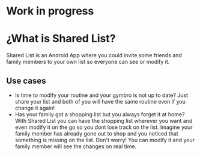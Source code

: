 # Work in progress

# ¿What is Shared List?
Shared List is an Android App where you could invite some friends and family members to your own list so everyone can see or modify it.

## Use cases
* Is time to modify your routine and your gymbro is not up to date? Just share your list and both of you will have the same routine even if you change it again!
* Has your family got a shopping list but you always forget it at home? With Shared List you can have the shopping list wherever you want and even modify it on the go so you dont lose track on the list.
  Imagine your family member has already gone out to shop and you noticed that something is missing on the list. Don't worry! You can modify it and your family member will see the changes on real time.
